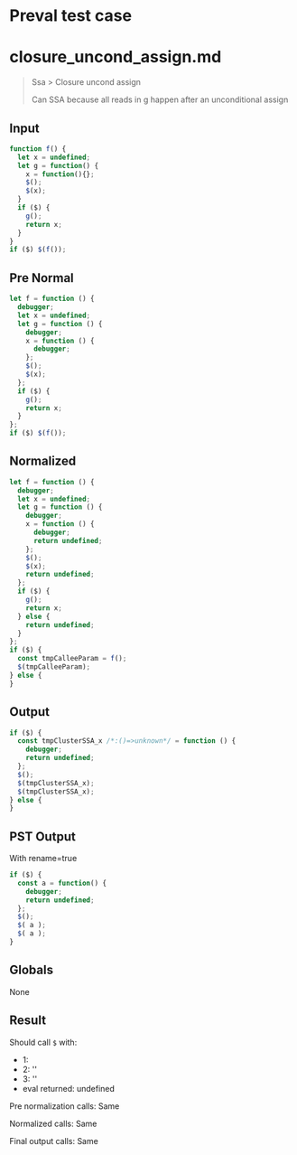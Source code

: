 # Preval test case

# closure_uncond_assign.md

> Ssa > Closure uncond assign
>
> Can SSA because all reads in g happen after an unconditional assign

## Input

`````js filename=intro
function f() {
  let x = undefined;
  let g = function() {
    x = function(){};
    $();
    $(x);
  }
  if ($) {
    g();
    return x;
  }
}
if ($) $(f());
`````

## Pre Normal


`````js filename=intro
let f = function () {
  debugger;
  let x = undefined;
  let g = function () {
    debugger;
    x = function () {
      debugger;
    };
    $();
    $(x);
  };
  if ($) {
    g();
    return x;
  }
};
if ($) $(f());
`````

## Normalized


`````js filename=intro
let f = function () {
  debugger;
  let x = undefined;
  let g = function () {
    debugger;
    x = function () {
      debugger;
      return undefined;
    };
    $();
    $(x);
    return undefined;
  };
  if ($) {
    g();
    return x;
  } else {
    return undefined;
  }
};
if ($) {
  const tmpCalleeParam = f();
  $(tmpCalleeParam);
} else {
}
`````

## Output


`````js filename=intro
if ($) {
  const tmpClusterSSA_x /*:()=>unknown*/ = function () {
    debugger;
    return undefined;
  };
  $();
  $(tmpClusterSSA_x);
  $(tmpClusterSSA_x);
} else {
}
`````

## PST Output

With rename=true

`````js filename=intro
if ($) {
  const a = function() {
    debugger;
    return undefined;
  };
  $();
  $( a );
  $( a );
}
`````

## Globals

None

## Result

Should call `$` with:
 - 1: 
 - 2: '<function>'
 - 3: '<function>'
 - eval returned: undefined

Pre normalization calls: Same

Normalized calls: Same

Final output calls: Same

